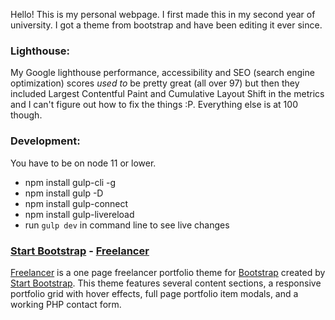 Hello! This is my personal webpage. I first made this in my second year of university. I got a theme from bootstrap and have been editing it ever since.

### Lighthouse:
My Google lighthouse performance, accessibility and SEO (search engine optimization) scores *used to* be pretty great (all over 97) but then they included Largest Contentful Paint and Cumulative Layout Shift in the metrics and I can't figure out how to fix the things :P. Everything else is at 100 though.

### Development:
You have to be on node 11 or lower.

* npm install gulp-cli -g
* npm install gulp -D
* npm install gulp-connect
* npm install gulp-livereload
* run `gulp dev` in command line to see live changes

### [Start Bootstrap](http://startbootstrap.com/) - [Freelancer](http://startbootstrap.com/template-overviews/freelancer/)

[Freelancer](http://startbootstrap.com/template-overviews/freelancer/) is a one page freelancer portfolio theme for [Bootstrap](http://getbootstrap.com/) created by [Start Bootstrap](http://startbootstrap.com/). This theme features several content sections, a responsive portfolio grid with hover effects, full page portfolio item modals, and a working PHP contact form.
